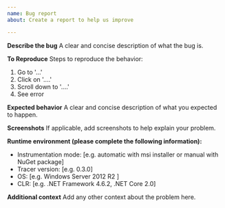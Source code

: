 ```yaml
---
name: Bug report
about: Create a report to help us improve

---
```


**Describe the bug**
A clear and concise description of what the bug is.

**To Reproduce**
Steps to reproduce the behavior:
1. Go to '...'
2. Click on '....'
3. Scroll down to '....'
4. See error

**Expected behavior**
A clear and concise description of what you expected to happen.

**Screenshots**
If applicable, add screenshots to help explain your problem.

**Runtime environment (please complete the following information):**
- Instrumentation mode: [e.g. automatic with msi installer or manual with NuGet package]
- Tracer version: [e.g. 0.3.0]
- OS: [e.g. Windows Server 2012 R2 ]
- CLR: [e.g. .NET Framework 4.6.2, .NET Core 2.0]

**Additional context**
Add any other context about the problem here.
